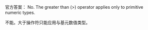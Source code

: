 官方答案：
No. The greater than (>) operator applies only to primitive numeric types.

不能。大于操作符只能应用与基元数值类型。